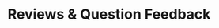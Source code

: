 ---
title: Reviews & Question Feedback
redirect_to: "/releases/v10.0.0/authors/assessment_showing_feedback"
---